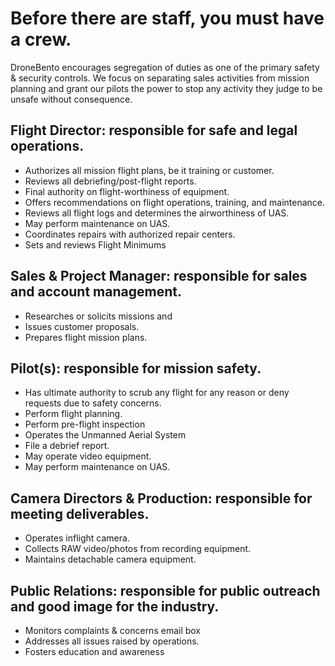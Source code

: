 # Before there are staff, you must have a crew.
DroneBento encourages segregation of duties as one of the primary safety & security controls.  We focus on separating sales activities from mission planning and grant our pilots the power to stop any activity they judge to be unsafe without consequence.

## Flight Director: responsible for safe and legal operations.
* Authorizes all mission flight plans, be it training or customer.
* Reviews all debriefing/post-flight reports.
* Final authority on flight-worthiness of equipment.
* Offers recommendations on flight operations, training, and maintenance.
* Reviews all flight logs and determines the airworthiness of UAS.
* May perform maintenance on UAS.
* Coordinates repairs with authorized repair centers.
* Sets and reviews Flight Minimums

## Sales & Project Manager: responsible for sales and account management.
* Researches or solicits missions and
* Issues customer proposals.
* Prepares flight mission plans.

## Pilot(s): responsible for mission safety.
* Has ultimate authority to scrub any flight for any reason or deny requests due to safety concerns.
* Perform flight planning.
* Perform pre-flight inspection
* Operates the Unmanned Aerial System
* File a debrief report.
* May operate video equipment.
* May perform maintenance on UAS.

## Camera Directors & Production:  responsible for meeting deliverables.
* Operates inflight camera.
* Collects RAW video/photos from recording equipment.
* Maintains detachable camera equipment.

## Public Relations: responsible for public outreach and good image for the industry.
* Monitors complaints & concerns email box
* Addresses all issues raised by operations.
* Fosters education and awareness
